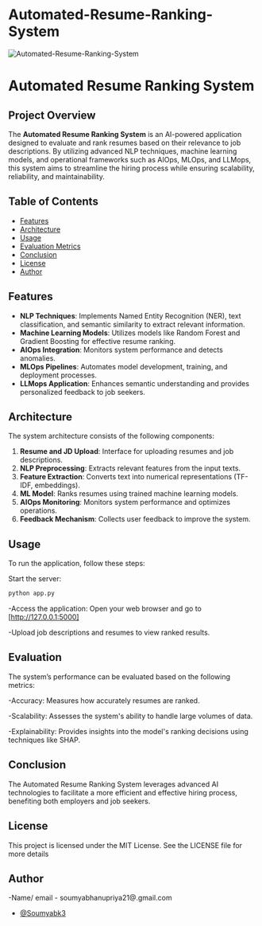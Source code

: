# Automated-Resume-Ranking-System

![ Automated-Resume-Ranking-System](https://github.com/Soumyabk3/Automated-Resume-Ranking-System/blob/main/Your%20paragraph%20text.png)

# Automated Resume Ranking System

## Project Overview
The **Automated Resume Ranking System** is an AI-powered application designed to evaluate and rank resumes based on their relevance to job descriptions. By utilizing advanced NLP techniques, machine learning models, and operational frameworks such as AIOps, MLOps, and LLMops, this system aims to streamline the hiring process while ensuring scalability, reliability, and maintainability.

## Table of Contents
- [Features](#features)
- [Architecture](#architecture)
- [Usage](#usage)
- [Evaluation Metrics](#evaluation-metrics)
- [Conclusion](#conclusion)
- [License](#license)
- [Author](#author)

## Features
- **NLP Techniques**: Implements Named Entity Recognition (NER), text classification, and semantic similarity to extract relevant information.
- **Machine Learning Models**: Utilizes models like Random Forest and Gradient Boosting for effective resume ranking.
- **AIOps Integration**: Monitors system performance and detects anomalies.
- **MLOps Pipelines**: Automates model development, training, and deployment processes.
- **LLMops Application**: Enhances semantic understanding and provides personalized feedback to job seekers.

## Architecture
The system architecture consists of the following components:
1. **Resume and JD Upload**: Interface for uploading resumes and job descriptions.
2. **NLP Preprocessing**: Extracts relevant features from the input texts.
3. **Feature Extraction**: Converts text into numerical representations (TF-IDF, embeddings).
4. **ML Model**: Ranks resumes using trained machine learning models.
5. **AIOps Monitoring**: Monitors system performance and optimizes operations.
6. **Feedback Mechanism**: Collects user feedback to improve the system.

## Usage
To run the application, follow these steps:

Start the server:
```bash
python app.py

```

-Access the application: Open your web browser and go to [http://127.0.0.1:5000]

-Upload job descriptions and resumes to view ranked results.

## Evaluation
The system’s performance can be evaluated based on the following metrics:

-Accuracy: Measures how accurately resumes are ranked.

-Scalability: Assesses the system's ability to handle large volumes of data.

-Explainability: Provides insights into the model's ranking decisions using techniques like SHAP.



## Conclusion
The Automated Resume Ranking System leverages advanced AI technologies to facilitate a more efficient and effective hiring process, benefiting both employers and job seekers.


## License
This project is licensed under the MIT License. See the LICENSE file for more details


## Author
-Name/ email - soumyabhanupriya21@.gmail.com
- [@Soumyabk3](https://github.com/Soumyabk3)

